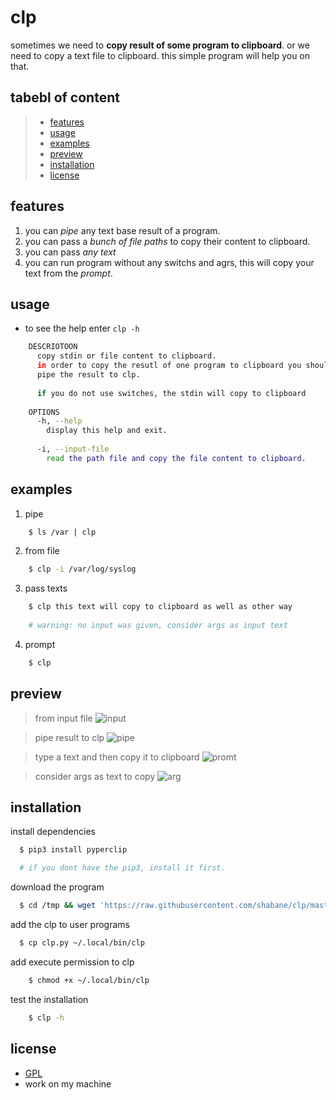 # clp

sometimes we need to **copy result of some program to clipboard**. or we need to
copy a text file to clipboard. this simple program will help you on that.


## tabebl of content

> - [features](#features)
> - [usage](#usage)
> - [examples](#examples)
> - [preview](#preview)
> - [installation](#installation)
> - [license](#license)


## features

1. you can *pipe* any text base result of a program.
2. you can pass a *bunch of file paths* to copy their content to clipboard.
3. you can pass *any text*
4. you can run program without any switchs and agrs, this will copy your text from the *prompt*.


## usage

- to see the help enter `clp -h`

```bash
    DESCRIOTOON
      copy stdin or file content to clipboard.
      in order to copy the resutl of one program to clipboard you should
      pipe the result to clp.
      
      if you do not use switches, the stdin will copy to clipboard
      
    OPTIONS
      -h, --help
        display this help and exit.
      
      -i, --input-file
        read the path file and copy the file content to clipboard.
```

## examples

1. pipe

```bash
    $ ls /var | clp 
```

2. from file

```bash
    $ clp -i /var/log/syslog
```

3. pass texts

```bash
    $ clp this text will copy to clipboard as well as other way
    
    # warning: no input was given, consider args as input text
```

4. prompt

```bash
    $ clp
```


## preview

> from input file
> ![input](https://bit-orbit.github.io/CDN/files/images/input.gif)

> pipe result to clp
> ![pipe](https://bit-orbit.github.io/CDN/files/images/pipe.gif)

> type a text and then copy it to clipboard
> ![promt](https://bit-orbit.github.io/CDN/files/images/promt.gif)

> consider args as text to copy
> ![arg](https://bit-orbit.github.io/CDN/files/images/arg.gif)


## installation

install dependencies

```bash
  $ pip3 install pyperclip

  # if you dont have the pip3, install it first.
```

download the program

```bash
  $ cd /tmp && wget 'https://raw.githubusercontent.com/shabane/clp/master/clp.py'
```

add the clp to user programs

```bash
  $ cp clp.py ~/.local/bin/clp
```

add execute permission to clp

```bash
    $ chmod +x ~/.local/bin/clp
```

test the installation

```bash
    $ clp -h
```


## license

- [GPL](https://github.com/shabane/clp/blob/master/license)
- work on my machine
